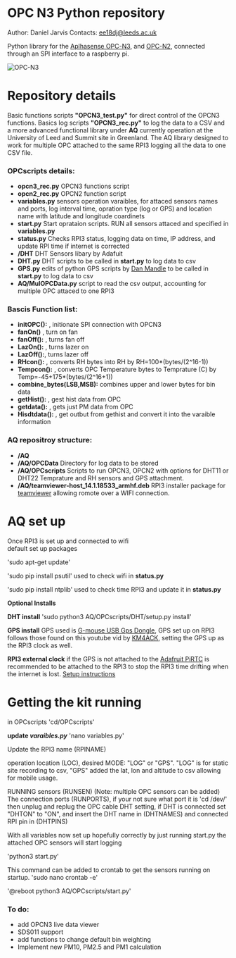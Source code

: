 



# OPC N3 Python repository 
Author: Daniel Jarvis 
Contacts: ee18dj@leeds.ac.uk


Python library for the [Aplhasense OPC-N3](http://www.alphasense.com/WEB1213/wp-content/uploads/2018/02/OPC-N3.pdf), and [OPC-N2](http://stg-uneplive.unep.org/media/aqm_document_v1/Blue%20Print/Components/Microcomputer%20and%20sensors/B.%20Dust%20Sensor%20Specifications/B.1%20Alphasense%20OPC%20N1/072-0300%20OPC-N2%20manual%20issue%203.pdf), connected through an SPI interface to a raspberry pi. 



![OPC-N3](https://github.com/JarvisSan22/OPC-N3_python/blob/master/OPCN3.jpg)


# Repository details 


Basic functions scripts **"OPCN3_test.py"**  for direct control of the OPCN3 functions.  Basics log scripts **"OPCN3_rec.py"** to log the data to a CSV and a more advanced functional library under **AQ** currently operation at the University of Leed and Summit site in Greenland.  The AQ library designed to work for multiple OPC attached to the same RPI3 logging all the data to one CSV file. 


### OPCscripts details:
- **opcn3_rec.py** OPCN3 functions script
- **opcn2_rec.py** OPCN2 function script
- **variables.py** sensors operation varaibles, for attaced sensors names and ports, log interval time, opration type (log or GPS) and location name with latitude and longitude coardinets 
- **start.py** Start oprataion scripts. RUN all sensors attaced and specified in **variables.py**
- **status.py** Checks RPI3 status, logging data on time, IP address, and update RPI time if internet is corrected
- **/DHT** DHT  Sensors libary by Adafuit
- **DHT.py** DHT scripts to be called in **start.py** to log data to csv
- **GPS.py** edits of python GPS scripts by [Dan Mandle](https://github.com/ggtd/independend-python-gps-logger-for-airodump-ng/blob/master/log_position.py) to be called in **start.py** to log data to csv
- **AQ/MulOPCData.py** script to read the csv output, accounting for multiple OPC attaced to one RPI3


### Bascis Function list:
- **initOPC():** , initionate SPI connection with OPCN3
- **fanOn()** , turn on fan
- **fanOff():** , turns fan off
- **LazOn():** , turns lazer on
- **LazOff():**, turns lazer off
- **RHcon():** , converts RH bytes into RH by RH=100*(bytes/(2^16-1)) 
- **Tempcon():** , converts OPC Temperature bytes to Temprature (C) by Temp=-45+175*(bytes/(2^16+1))
- **combine_bytes(LSB,MSB):** combines upper and lower bytes for bin data 
- **getHist():** , gest hist data from OPC
- **getdata():** , gets just PM data from OPC
- **Hisdtdata():** , get outbut from gethist and convert it into the varaible information



### AQ repositroy structure:
- **/AQ**
- **/AQ/OPCData** Directory for log data to be stored
- **/AQ/OPCscripts** Scripts to run OPCN3, OPCN2 with options for DHT11 or DHT22 Temprature and RH sensors and GPS attachment. 
- **/AQ/teamviewer-host_14.1.18533_armhf.deb** RPI3 installer package for [teamviewer](https://www.teamviewer.com/en/buy-now/?pid=google.tv_ex_repeat.s.gb&gclid=Cj0KCQjwn8_mBRCLARIsAKxi0GJuys2-XjuxDuTIxFylKvXF4VzWCYLQhYoHMkoMawyTfyEpjDdK40YaAuQ9EALw_wcB) allowing romote over a WIFI connection. 
 


# AQ set up
Once RPI3 is set up and connected to wifi
</br>
default set up packages

'sudo apt-get update'   

'sudo pip install psutil'   used to check wifi in **status.py**

'sudo pip install ntplib'   used to check time RPI3 and update it in **status.py**


**Optional Installs** 

**DHT install**
'sudo python3 AQ/OPCscripts/DHT/setup.py install'

**GPS install**
GPS used is [G-mouse USB Gps Dongle](https://www.amazon.co.uk/Diymall-G-mouse-Glonass-Raspberry-Aviation/dp/B015E2XSSO/ref=sr_1_3_sspa?crid=K5C3JJ0ZYQHH&keywords=gps+dongle+usb&qid=1557393883&s=gateway&sprefix=GPS+dongle%2Caps%2C131&sr=8-3-spons&psc=1), GPS set up on RPI3 follows those found on this youtube vid by [KM4ACK](https://www.youtube.com/watch?v=Oag9qYuhMGg), setting the GPS up as the RPI3 clock as well. 

**RPI3 external clock**
if the GPS is not attached to the [Adafruit PiRTC](https://www.amazon.co.uk/Adafruit-PiRTC-PCF8523-Raspberry-ADA3386/dp/B072DWKDW9/ref=sr_1_2?keywords=adafruit+real+time+clock&qid=1557395250&s=gateway&sr=8-2) is recommended to be attached to the RPI3 to stop the RPI3 time drifting when the internet is lost. [Setup instructions](https://www.amazon.co.uk/Adafruit-PiRTC-PCF8523-Raspberry-ADA3386/dp/B072DWKDW9/ref=sr_1_2?keywords=adafruit+real+time+clock&qid=1557395250&s=gateway&sr=8-2)

# Getting the kit running 
in OPCscripts
'cd/OPCscripts'


**update *varaibles.py***
'nano variables.py'

Update the RPI3 name (RPINAME)

operation location (LOC), desired MODE: "LOG" or "GPS". "LOG" is for static site recording to csv, "GPS" added the lat, lon and altitude to csv allowing for mobile usage. 

RUNNING sensors (RUNSEN) (Note: multiple OPC sensors can be added)
The connection ports (RUNPORTS), if your not sure what port it is 'cd /dev/' then unplug and replug the OPC cable
DHT setting, if DHT is connected set "DHTON" to "ON", and insert the DHT name in (DHTNAMES) and connected RPI pin in (DHTPINS)

With all variables now set up hopefully correctly by just running start.py the attached OPC sensors will start logging

'python3 start.py'

This command can be added to crontab to get the sensors running on startup.
'sudo nano crontab -e'
 
'@reboot python3 AQ/OPCscripts/start.py'


### To do:
- add OPCN3 live data viewer
- SDS011 support 
- add functions to change default bin weighting
- Implement new PM10, PM2.5 and PM1 calculation

